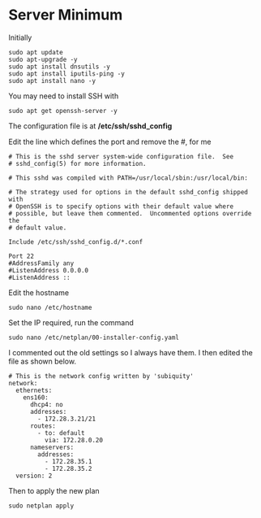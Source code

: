 # Server Minimum

Initially

```
sudo apt update
sudo apt-upgrade -y
sudo apt install dnsutils -y
sudo apt install iputils-ping -y
sudo apt install nano -y
```

You may need to install SSH with

```
sudo apt get openssh-server -y
```

The configuration file is at **/etc/ssh/sshd\_config**

Edit the line which defines the port and remove the #, for me

```
# This is the sshd server system-wide configuration file.  See
# sshd_config(5) for more information.

# This sshd was compiled with PATH=/usr/local/sbin:/usr/local/bin:

# The strategy used for options in the default sshd_config shipped with
# OpenSSH is to specify options with their default value where
# possible, but leave them commented.  Uncommented options override the
# default value.

Include /etc/ssh/sshd_config.d/*.conf

Port 22
#AddressFamily any
#ListenAddress 0.0.0.0
#ListenAddress ::
```

Edit the hostname

```
sudo nano /etc/hostname
```

Set the IP required, run the command

```
sudo nano /etc/netplan/00-installer-config.yaml
```

I commented out the old settings so I always have them. I then edited the file as shown below.

```
# This is the network config written by 'subiquity'
network:
  ethernets:
    ens160:
      dhcp4: no
      addresses:
        - 172.28.3.21/21
      routes:
        - to: default
          via: 172.28.0.20
      nameservers:
        addresses:
          - 172.28.35.1
          - 172.28.35.2
  version: 2
```

Then to apply the new plan

```
sudo netplan apply
```
